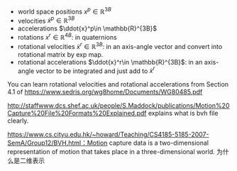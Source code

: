 - world space positions $x^p\in \mathbb{R}^{3B}$
- velocities $\dot{x}^p\in \mathbb{R}^{3B}$
- accelerations $\ddot{x}^p\in \mathbb{R}^{3B}$
- rotations $x^r\in \mathbb{R}^{4B}$: in quaternions
- rotational velocities $\dot{x}^r\in \mathbb{R}^{3B}$: in an axis-angle vector and convert into rotational matrix by exp map.
- rotational accelerations $\ddot{x}^r\in \mathbb{R}^{3B}$: in an axis-angle vector to be integrated and just add to $\dot{x}^r$

You can learn rotational velocities and rotational accelerations from Section 4.1 of https://www.sedris.org/wg8home/Documents/WG80485.pdf

http://staffwww.dcs.shef.ac.uk/people/S.Maddock/publications/Motion%20Capture%20File%20Formats%20Explained.pdf explains what is bvh file clearly.

https://www.cs.cityu.edu.hk/~howard/Teaching/CS4185-5185-2007-SemA/Group12/BVH.html：Motion capture data is a two-dimensional representation of motion that takes place in a three-dimensional world. 为什么是二维表示